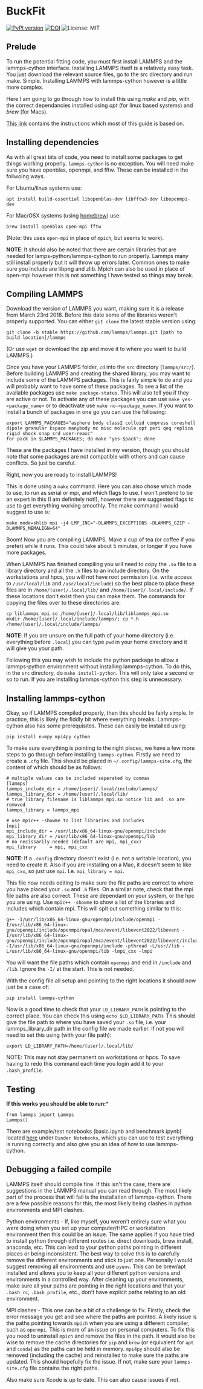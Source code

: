 # BuckFit
[![PyPI version](https://badge.fury.io/py/BuckFit.svg)](https://badge.fury.io/py/BuckFit)
[![DOI](https://zenodo.org/badge/DOI/10.5281/zenodo.4311103.svg)](https://doi.org/10.5281/zenodo.4311103)
![License: MIT](https://img.shields.io/badge/License-MIT-green.svg)
## Prelude

To run the potential fitting code, you must first install LAMMPS and the lammps-cython interface. Installing LAMMPS itself is a relatively easy task. You just download the relevant source files, go to the src directory and run make. Simple. Installing LAMMPS with lammps-cython however is a little more complex.

Here I am going to go through how to install this using *make* and *pip*, with the correct dependancies installed using *apt* (for linux based systems) and *brew* (for Macs).

[This link](https://costrouc.gitlab.io/lammps-cython/installation.html#id3) contains the instructions which most of this guide is based on.

## Installing dependencies
As with all great bits of code, you need to install some packages to get things working properly. `lammps-cython` is no exception. You will need make sure you have openblas, openmpi, and fftw. These can be installed in the follwoing ways.

For Ubuntu/linux systems use:
```
apt install build-essential libopenblas-dev libfftw3-dev libopenmpi-dev
```

For Mac/OSX systems (using [homebrew](https://brew.sh)) use:
```
brew install openblas open-mpi fftw
```
(Note: this uses `open-mpi`  in place of `mpich`, but seems to work).


**NOTE**: It should also be noted that there are certain libraries that are needed for lamps-python/lammps-cython to run properly. Lammps many still install properly but it will throw up errors later. Common ones to make sure you include are libpng and zlib. Mpich can also be used in place of open-mpi however this is not something I have tested so things may break.

## Compiling LAMMPS
Download the version of LAMMPS you want, making sure it is a release from March 23rd 2018. Before this date some of the libraries weren't properly supported. You can either `git clone` the latest stable version using:

```
git clone -b stable https://github.com/lammps/lammps.git [path to build location]/lammps
```

(Or use `wget` or download the zip and move it to where you want to build LAMMPS.)

Once you have your LAMMPS folder, `cd` into the `src` directory (`lammps/src/`). Before building LAMMPS and creating the shared library, you may want to include some of the LAMMPS packages. This is fairly simple to do and you will probably want to have some of these packages. To see a list of the available packages use `make package-status`. This will also tell you if they are active or not. To activate any of these packages you can use `make yes-<package_name>` or to deactivate use `make no-<package_name>`. If you want to install a bunch of packages in one go you can use the following:

```
export LAMMPS_PACKAGES="asphere body class2 colloid compress coreshell dipole granular kspace manybody mc misc molecule opt peri qeq replica rigid shock snap srd user-reaxc"
for pack in $LAMMPS_PACKAGES; do make "yes-$pack"; done
```

These are the packages I have installed in my version, though you should note that some packages are not compatible with others and can cause conflicts. So just be careful.

Right, now you are ready to install LAMMPS!

This is done using a `make` command. Here you can also chose which mode to use, to run as serial or mpi, and which flags to use. I won't pretend to be an expert in this (I am definitely not!), however there are suggested flags to use to get everything working smoothly. The make command I would suggest to use is:

```
make mode=shlib mpi -j4 LMP_INC="-DLAMMPS_EXCEPTIONS -DLAMMPS_GZIP -DLAMMPS_MEMALIGN=64"
```

Boom! Now you are compiling LAMMPS. Make a cup of tea (or coffee if you prefer) while it runs. This could take about 5 minutes, or longer if you have more packages.

When LAMMPS has finished compiling you will need to copy the `.so` file to a library directory and all the `.h` files to an include directory. On the workstations and hpcs, you will not have root permission (i.e. write access to `/usr/local/lib` and `/usr/local/include`) so the best place to place these files are in `/home/[user]/.local/lib/` and `/home/[user]/.local/include/`. If these locations don't exist then you can make them. The commands for copying the files over to these directories are:

```
cp liblammps_mpi.so /home/[user]/.local/lib/liblammps_mpi.so
mkdir /home/[user]/.local/include/lammps/; cp *.h /home/[user]/.local/include/lammps/
```

**NOTE**: If you are unsure on the full path of your home directory (i.e. everything before `.local`) you can type `pwd` in your home directory and it will give you your path.

Following this you may wish to include the python package to allow a lammps-python environment without installing lammps-cython. To do this, in the `src` directory, do `make install-python`. This will only take a second or so to run. If you are installing lammps-cython this step is unnecessary.

## Installing lammps-cython

Okay, so if LAMMPS compiled properly, then this should be fairly simple. In practice, this is likely the fiddly bit where everything breaks. Lammps-cython also has some prerequisites. These can easily be installed using:

```
pip install numpy mpi4py cython
```

To make sure everything is pointing to the right places, we have a few more steps to go through before installing `lammps-cython`. Firstly we need to create a `.cfg` file. This should be placed in `~/.config/lammps-site.cfg`, the content of which should be as follows:

```
# multiple values can be included seperated by commas
[lammps]
lammps_include_dir = /home/[user]/.local/include/lammps/
lammps_library_dir = /home/[user]/.local/lib/
# true library filename is liblammps_mpi.so notice lib and .so are removed
lammps_library = lammps_mpi

# use mpic++ -showme to list libraries and includes
[mpi]
mpi_include_dir = /usr/lib/x86_64-linux-gnu/openmpi/include
mpi_library_dir = /usr/lib/x86_64-linux-gnu/openmpi/lib
# no necissarily needed (default are mpi, mpi_cxx)
mpi_library     = mpi, mpi_cxx
```

**NOTE**: If a `.config` directory doesn't exist (i.e. not a writable location), you need to create it. Also if you are installing on a Mac, it doesn't seem to like `mpi_cxx`, so just use `mpi`. I.e. `mpi_library = mpi`.

This file now needs editing to make sure the file paths are correct to where you have placed your `.so` and `.h` files. On a similar note, check that the mpi file paths are also correct. These are dependant on your system, or the hpc you are using. Use `mpic++ -showme` to show a list of the libraries and includes which contain mpi. This will spit out something similar to this:

```
g++ -I/usr/lib/x86_64-linux-gnu/openmpi/include/openmpi -I/usr/lib/x86_64-linux-gnu/openmpi/include/openmpi/opal/mca/event/libevent2022/libevent -I/usr/lib/x86_64-linux-gnu/openmpi/include/openmpi/opal/mca/event/libevent2022/libevent/include -I/usr/lib/x86_64-linux-gnu/openmpi/include -pthread -L/usr//lib -L/usr/lib/x86_64-linux-gnu/openmpi/lib -lmpi_cxx -lmpi
```

You will want the file paths which contain `openmpi` and end in `/include` and `/lib`. Ignore the `-I/` at the start. This is not needed.

With the config file all setup and pointing to the right locations it should now just be a case of:

```
pip install lammps-cython
```

Now is a good time to check that your `LD_LIBRARY_PATH` is pointing to the correct place. You can check this using `echo $LD_LIBRARY_PATH`. This should give the file path to where you have saved your `.so` file, i.e. your lammps_library_dir path in the config file we made earlier. If not you will need to set this using (with your file path):

```
export LD_LIBRARY_PATH=/home/[user]/.local/lib/
```

NOTE: This may not stay permanent on workstations or hpcs. To save having to redo this command each time you login add it to your `.bash_profile`.

## Testing

**If this works you should be able to run:***
```
from lammps import Lammps
Lammps()
```

There are example/test notebooks (basic.ipynb and benchmark.ipynb) located [here](https://github.com/costrouc/lammps-cython) under `Binder Notebooks`, which you can use to test everything is running correctly and also give you an idea of how to use lammps-cython.

## Debugging a failed compile

LAMMPS itself should compile fine. If this isn't the case, there are suggestions in the LAMMPS manual you can read through. The most likely part of the process that will fail is the installation of lammps-cython. There are a few possible reasons for this, the most likely being clashes in python environments and MPI clashes.

Python environments - If, like myself, you weren't entirely sure what you were doing when you set up your computer/HPC or workstation environment then this could be an issue. The same applies if you have tried to install python through different routes i.e. direct downloads, brew install, anaconda, etc. This can lead to your python paths pointing in different places or being inconsistent. The best way to solve this is to carefully remove the different environments and stick to just one. Personally I would suggest removing all environments and use `pyenv`. This can be brew/apt installed and allows you to keep all your different python versions and environments in a controlled way. After cleaning up your environments, make sure all your paths are pointing in the right locations and that your `.bash_rc`, `.bash_profile`, etc., don't have explicit paths relating to an old environment.

MPI clashes - This one can be a bit of a challenge to fix. Firstly, check the error message you get and see where the paths are pointed. A likely issue is the paths pointing towards `mpich` when you are using a different compiler, such as `openmpi`. This is more of an issue on personal computers. To fix this you need to uninstall `mpich` and remove the files in the path. It would also be wise to remove the cache directories for `pip` and `brew` (or equivalent for `apt` and `conda`) as the paths can be held in memory. `mpi4py` should also be removed (including the cache) and reinstalled to make sure the paths are updated. This should hopefully fix the issue. If not, make sure your `lammps-site.cfg` file contains the right paths.

Also make sure Xcode is up to date. This can also cause issues if not.
